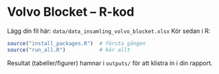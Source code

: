 
# Volvo Blocket – R-kod 

Lägg din fil här: `data/data_insamling_volvo_blocket.xlsx` 
Kör sedan i R:

```r
source("install_packages.R")  # första gången
source("run_all.R")           # kör allt
```

Resultat (tabeller/figurer) hamnar i `outputs/` för att klistra in i din rapport.
